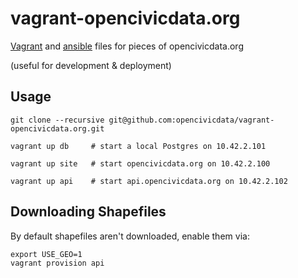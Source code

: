 vagrant-opencivicdata.org
=========================

[Vagrant](http://www.vagrantup.com/) and [ansible](http://ansible.com/home) files for pieces of opencivicdata.org 

(useful for development &amp; deployment)


## Usage
    git clone --recursive git@github.com:opencivicdata/vagrant-opencivicdata.org.git 

    vagrant up db     # start a local Postgres on 10.42.2.101

    vagrant up site   # start opencivicdata.org on 10.42.2.100

    vagrant up api    # start api.opencivicdata.org on 10.42.2.102

## Downloading Shapefiles

By default shapefiles aren't downloaded, enable them via:

    export USE_GEO=1
    vagrant provision api
